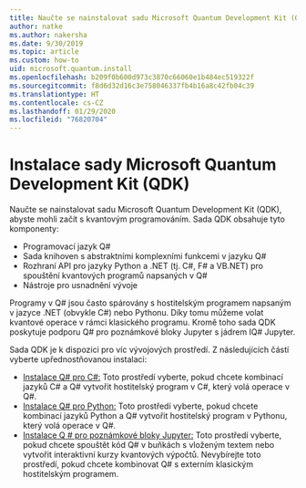 ```yaml
---
title: Naučte se nainstalovat sadu Microsoft Quantum Development Kit (QDK)
author: natke
ms.author: nakersha
ms.date: 9/30/2019
ms.topic: article
ms.custom: how-to
uid: microsoft.quantum.install
ms.openlocfilehash: b209f0b600d973c3870c66060e1b484ec519322f
ms.sourcegitcommit: f8d6d32d16c3e758046337fb4b16a8c42fb04c39
ms.translationtype: HT
ms.contentlocale: cs-CZ
ms.lasthandoff: 01/29/2020
ms.locfileid: "76820704"
---
```

# <a name="install-the-microsoft-quantum-development-kit-qdk"></a>Instalace sady Microsoft Quantum Development Kit (QDK)

Naučte se nainstalovat sadu Microsoft Quantum Development Kit (QDK), abyste mohli začít s kvantovým programováním. Sada QDK obsahuje tyto komponenty:

- Programovací jazyk Q#
- Sada knihoven s abstraktními komplexními funkcemi v jazyku Q#
- Rozhraní API pro jazyky Python a .NET (tj. C#, F# a VB.NET) pro spouštění kvantových programů napsaných v Q#
- Nástroje pro usnadnění vývoje

Programy v Q# jsou často spárovány s hostitelským programem napsaným v jazyce .NET (obvykle C#) nebo Pythonu. Díky tomu můžeme volat kvantové operace v rámci klasického programu.
Kromě toho sada QDK poskytuje podporu Q# pro poznámkové bloky Jupyter s jádrem IQ# Jupyter.

Sada QDK je k dispozici pro víc vývojových prostředí. Z následujících částí vyberte upřednostňovanou instalaci:

- [Instalace Q# pro C#:](xref:microsoft.quantum.install.cs) Toto prostředí vyberte, pokud chcete kombinací jazyků C# a Q# vytvořit hostitelský program v C#, který volá operace v Q#.
- [Instalace Q# pro Python:](xref:microsoft.quantum.install.python) Toto prostředí vyberte, pokud chcete kombinací jazyků Python a Q# vytvořit hostitelský program v Pythonu, který volá operace v Q#.
- [Instalace Q # pro poznámkové bloky Jupyter:](xref:microsoft.quantum.install.jupyter) Toto prostředí vyberte, pokud chcete spouštět kód Q# v buňkách s vloženým textem nebo vytvořit interaktivní kurzy kvantových výpočtů. Nevybírejte toto prostředí, pokud chcete kombinovat Q# s externím klasickým hostitelským programem.
